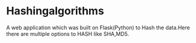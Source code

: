 # Hashingalgorithms
A web application which was built on Flask(Python) to Hash the data.Here there are multiple options to HASH like SHA,MD5.
